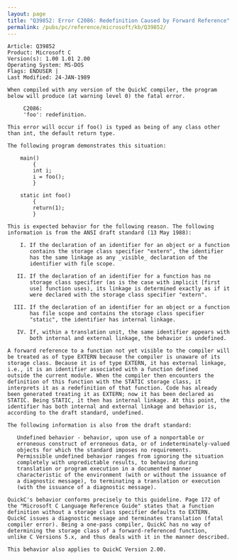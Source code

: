 ```yaml
---
layout: page
title: "Q39852: Error C2086: Redefinition Caused by Forward Reference"
permalink: /pubs/pc/reference/microsoft/kb/Q39852/
---
```


	Article: Q39852
	Product: Microsoft C
	Version(s): 1.00 1.01 2.00
	Operating System: MS-DOS
	Flags: ENDUSER |
	Last Modified: 24-JAN-1989
	
	When compiled with any version of the QuickC compiler, the program
	below will produce (at warning level 0) the fatal error.
	
	     C2086:
	     'foo': redefinition.
	
	This error will occur if foo() is typed as being of any class other
	than int, the default return type.
	
	The following program demonstrates this situation:
	
	    main()
	        {
	        int i;
	        i = foo();
	        }
	
	    static int foo()
	        {
	        return(1);
	        }
	
	This is expected behavior for the following reason. The following
	information is from the ANSI draft standard (13 May 1988):
	
	    I. If the declaration of an identifier for an object or a function
	       contains the storage class specifier "extern", the identifier
	       has the same linkage as any _visible_ declaration of the
	       identifier with file scope.
	
	   II. If the declaration of an identifier for a function has no
	       storage class specifier (as is the case with implicit [first
	       use] function uses), its linkage is determined exactly as if it
	       were declared with the storage class specifier "extern".
	
	  III. If the declaration of an identifier for an object or a function
	       has file scope and contains the storage class specifier
	       "static", the identifier has internal linkage.
	
	   IV. If, within a translation unit, the same identifier appears with
	       both internal and external linkage, the behavior is undefined.
	
	A forward reference to a function not yet visible to the compiler will
	be treated as of type EXTERN because the compiler is unaware of its
	storage class. Because it is of type EXTERN, it has external linkage,
	i.e., it is an identifier associated with a function defined
	outside the current module. When the compiler then encounters the
	definition of this function with the STATIC storage class, it
	interprets it as a redefinition of that function. Code has already
	been generated treating it as EXTERN; now it has been declared as
	STATIC. Being STATIC, it then has internal linkage. At this point, the
	identifier has both internal and external linkage and behavior is,
	according to the draft standard, undefined.
	
	The following information is also from the draft standard:
	
	   Undefined behavior - behavior, upon use of a nonportable or
	   erroneous construct of erroneous data, or of indeterminately-valued
	   objects for which the standard imposes no requirements.
	   Permissible undefined behavior ranges from ignoring the situation
	   completely with unpredictable results, to behaving during
	   translation or program execution in a documented manner
	   characteristic of the environment (with or without the issuance of
	   a diagnostic message), to terminating a translation or execution
	   (with the issuance of a diagnostic message).
	
	QuickC's behavior conforms precisely to this guideline. Page 172 of
	the "Microsoft C Language Reference Guide" states that a function
	definition without a storage class specifier defaults to EXTERN.
	QuickC issues a diagnostic message and terminates translation (fatal
	compiler error). Being a one-pass compiler, QuickC has no way of
	determining the storage class of a forward-referenced function,
	unlike C Versions 5.x, and thus deals with it in the manner described.
	
	This behavior also applies to QuickC Version 2.00.
